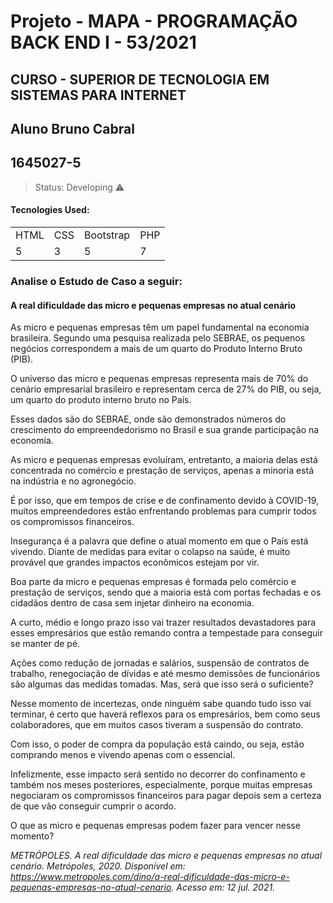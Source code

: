 <h1>Projeto - MAPA - PROGRAMAÇÃO BACK END I - 53/2021</h1>

## CURSO - SUPERIOR DE TECNOLOGIA EM SISTEMAS PARA INTERNET
## Aluno Bruno Cabral
## 1645027-5

> Status: Developing ⚠️

#### Tecnologies Used:

<table>
    <tr>
        <td>HTML</td>
        <td>CSS</td>
        <td>Bootstrap</td>
        <td>PHP</td>
    </tr>
    <tr>
        <td>5</td>
        <td>3</td>
        <td>5</td>
        <td>7</td>
    </tr>
</table>

### Analise o Estudo de Caso a seguir:
#### A real dificuldade das micro e pequenas empresas no atual cenário 
 
<p>As micro e pequenas empresas têm um papel fundamental na economia brasileira. Segundo uma pesquisa realizada pelo SEBRAE, os pequenos negócios correspondem a mais de um quarto do Produto Interno Bruto (PIB).</p>
<p>O universo das micro e pequenas empresas representa mais de 70% do cenário empresarial brasileiro e representam cerca de 27% do PIB, ou seja, um quarto do produto interno bruto no País.</p>
<p>Esses dados são do SEBRAE, onde são demonstrados números do crescimento do empreendedorismo no Brasil e sua grande participação na economia.
<p>As micro e pequenas empresas evoluíram, entretanto, a maioria delas está concentrada no comércio e prestação de serviços, apenas a minoria está na indústria e no agronegócio.
<p>É por isso, que em tempos de crise e de confinamento devido à COVID-19, muitos empreendedores estão enfrentando problemas para cumprir todos os compromissos financeiros.
<p>Insegurança é a palavra que define o atual momento em que o País está vivendo. Diante de medidas para evitar o colapso na saúde, é muito provável que grandes impactos econômicos estejam por vir.
<p>Boa parte da micro e pequenas empresas é formada pelo comércio e prestação de serviços, sendo que a maioria está com portas fechadas e os cidadãos dentro de casa sem injetar dinheiro na economia.
<p>A curto, médio e longo prazo isso vai trazer resultados devastadores para esses empresários que estão remando contra a tempestade para conseguir se manter de pé.
<p>Ações como redução de jornadas e salários, suspensão de contratos de trabalho, renegociação de dívidas e até mesmo demissões de funcionários são algumas das medidas tomadas. Mas, será que isso será o suficiente?
<p>Nesse momento de incertezas, onde ninguém sabe quando tudo isso vai terminar, é certo que haverá reflexos para os empresários, bem como seus colaboradores, que em muitos casos tiveram a suspensão do contrato.
<p>Com isso, o poder de compra da população está caindo, ou seja, estão comprando menos e vivendo apenas com o essencial.
<p>Infelizmente, esse impacto será sentido no decorrer do confinamento e também nos meses posteriores, especialmente, porque muitas empresas negociaram os compromissos financeiros para pagar depois sem a certeza de que vão conseguir cumprir o acordo.
 
<p>O que as micro e pequenas empresas podem fazer para vencer nesse momento?
 
<em>METRÓPOLES. A real dificuldade das micro e pequenas empresas no atual cenário. Metrópoles, 2020. Disponível em: https://www.metropoles.com/dino/a-real-dificuldade-das-micro-e-pequenas-empresas-no-atual-cenario. Acesso em: 12 jul. 2021.</em>


